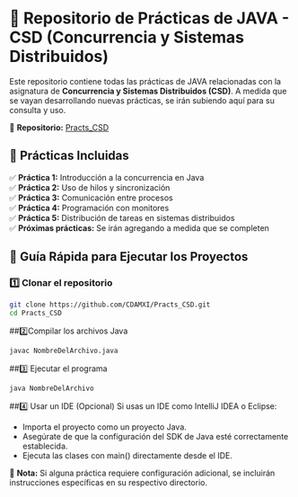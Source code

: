 # 📌 Repositorio de Prácticas de JAVA - CSD (Concurrencia y Sistemas Distribuidos)  

Este repositorio contiene todas las prácticas de JAVA relacionadas con la asignatura de **Concurrencia y Sistemas Distribuidos (CSD)**. A medida que se vayan desarrollando nuevas prácticas, se irán subiendo aquí para su consulta y uso.  

🔗 **Repositorio:** [Practs_CSD](https://github.com/CDAMXI/Practs_CSD.git)  

## 📂 Prácticas Incluidas  
✅ **Práctica 1:** Introducción a la concurrencia en Java  
✅ **Práctica 2:** Uso de hilos y sincronización  
✅ **Práctica 3:** Comunicación entre procesos  
✅ **Práctica 4:** Programación con monitores  
✅ **Práctica 5:** Distribución de tareas en sistemas distribuidos  
✅ **Próximas prácticas:** Se irán agregando a medida que se completen  

## 🚀 Guía Rápida para Ejecutar los Proyectos  

### 1️⃣ Clonar el repositorio  
```bash
git clone https://github.com/CDAMXI/Practs_CSD.git
cd Practs_CSD
```
##2️⃣Compilar los archivos Java
```bash
javac NombreDelArchivo.java
```
##3️⃣ Ejecutar el programa
```bash
java NombreDelArchivo
```
##4️⃣ Usar un IDE (Opcional)
Si usas un IDE como IntelliJ IDEA o Eclipse:
- Importa el proyecto como un proyecto Java.
- Asegúrate de que la configuración del SDK de Java esté correctamente establecida.
- Ejecuta las clases con main() directamente desde el IDE.

📌 **Nota:** Si alguna práctica requiere configuración adicional, se incluirán instrucciones específicas en su respectivo directorio.
